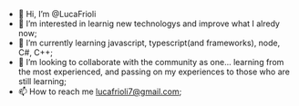 - 👋 Hi, I’m @LucaFrioli
- 👀 I’m interested in learnig new technologys and improve what I alredy now;
- 🌱 I’m currently learning javascript, typescript(and frameworks), node, C#, C++;
- 💞️ I’m looking to collaborate with the community as one... learning from the most experienced, and passing on my experiences to those who are still learning;
- 📫 How to reach me lucafrioli7@gmail.com;

<!---
LucaFrioli/LucaFrioli is a ✨ special ✨ repository because its `README.md` (this file) appears on your GitHub profile.
You can click the Preview link to take a look at your changes.
--->
